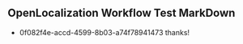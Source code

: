 ## OpenLocalization Workflow Test MarkDown
* 0f082f4e-accd-4599-8b03-a74f78941473 thanks!

<!--HONumber=Jul16_HO3-->


